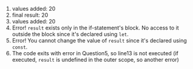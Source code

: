 1. values added:  20
2. final result:  20
3. values added:  20
4. Error! `result` exists only in the if-statement's block. No access to it outside the block since it's declared using `let`. 
5. Error! You cannot change the value of `result` since it's declared using `const`.
6. The code exits with error in Question5, so line13 is not executed (if executed, `result` is undefined in the outer scope, so another error)
